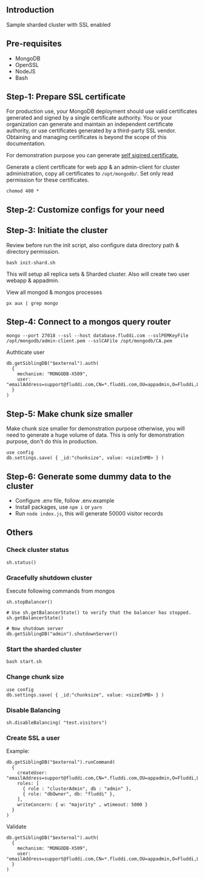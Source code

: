 ## Introduction

Sample sharded cluster with SSL enabled

## Pre-requisites

* MongoDB
* OpenSSL
* NodeJS
* Bash

## Step-1: Prepare SSL certificate

For production use, your MongoDB deployment should use valid certificates generated and signed by a single certificate authority.
You or your organization can generate and maintain an independent certificate authority, or use certificates generated by a
third-party SSL vendor. Obtaining and managing certificates is beyond the scope of this documentation.

For demonstration purpose you can generate [self sigined certificate.](./self-signed-certificate.md)

Generate a client certificate for web app & an admin-client for cluster administration, copy all certificates to `/opt/mongodb/`.
Set only read permission for these certificates.

```
chomod 400 *
```

## Step-2: Customize configs for your need

## Step-3: Initiate the cluster

Review before run the init script, also configure data directory path & directory permission.

```
bash init-shard.sh
```

This will setup all replica sets & Sharded cluster. Also will create two user webapp & appadmin.

View all mongod & mongos processes

```
px aux | grep mongo
```

## Step-4: Connect to a mongos query router

```
mongo --port 27018 --ssl --host database.fluddi.com --sslPEMKeyFile /opt/mongodb/admin-client.pem --sslCAFile /opt/mongodb/CA.pem
```

Authticate user
```
db.getSiblingDB("$external").auth(
  {
    mechanism: "MONGODB-X509",
    user: "emailAddress=support@fluddi.com,CN=*.fluddi.com,OU=appadmin,O=Fluddi,L=Dhaka,ST=Dhaka,C=BD"
  }
)
```

## Step-5: Make chunk size smaller

Make chunk size smaller for demonstration purpose otherwise, you will need to generate a huge volume of data.
This is only for demonstration purpose, don't do this in production.

```
use config
db.settings.save( { _id:"chunksize", value: <sizeInMB> } )
```

## Step-6: Generate some dummy data to the cluster

* Configure .env file, follow .env.example
* Install packages, use `npm i` or `yarn`
* Run `node index.js`, this will generate 50000 visitor records

## Others

### Check cluster status

```
sh.status()
```

### Gracefully shutdown cluster

Execute following commands from mongos
```
sh.stopBalancer()

# Use sh.getBalancerState() to verify that the balancer has stopped.
sh.getBalancerState()

# Now shutdown server
db.getSiblingDB("admin").shutdownServer()
```

### Start the sharded cluster
```
bash start.sh
```

### Change chunk size

```
use config
db.settings.save( { _id:"chunksize", value: <sizeInMB> } )
```

### Disable Balancing

```
sh.disableBalancing( "test.visitors")
```

### Create SSL a user

Example:
```
db.getSiblingDB("$external").runCommand(
  {
    createUser: "emailAddress=support@fluddi.com,CN=*.fluddi.com,OU=appadmin,O=Fluddi,L=Dhaka,ST=Dhaka,C=BD",
    roles: [
      { role : "clusterAdmin", db : "admin" },
      { role: "dbOwner", db: "fluddi" },
    ],
    writeConcern: { w: "majority" , wtimeout: 5000 }
  }
)
```

Validate
```
db.getSiblingDB("$external").auth(
  {
    mechanism: "MONGODB-X509",
    user: "emailAddress=support@fluddi.com,CN=*.fluddi.com,OU=appadmin,O=Fluddi,L=Dhaka,ST=Dhaka,C=BD"
  }
)
```